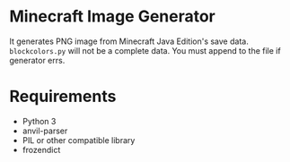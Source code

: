 # Minecraft Image Generator

It generates PNG image from Minecraft Java Edition's save data.
`blockcolors.py` will not be a complete data. You must append to the file
if generator errs.

# Requirements

- Python 3
- anvil-parser
- PIL or other compatible library
- frozendict
